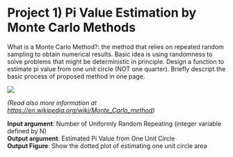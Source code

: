 # Project 1) Pi Value Estimation by Monte Carlo Methods
 
What is a Monte Carlo Method?: the method that relies on repeated random sampling to obtain numerical results. Basic idea is using randomness to solve problems that might be deterministic in principle. Design a function to estimate pi value from one unit circle (NOT one quarter). Briefly descript the basic process of proposed method in one page.

![](https://upload.wikimedia.org/wikipedia/commons/8/84/Pi_30K.gif)

*(Read also more information at https://en.wikipedia.org/wiki/Monte_Carlo_method)*

**Input argument**: Number of Uniformly Random Repeating (integer variable defined by N)  
**Output argument**: Estimated Pi Value from One Unit Circle  
**Output Figure**: Show the dotted plot of estimating one unit circle area
